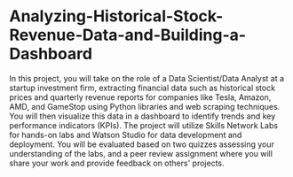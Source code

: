 # Analyzing-Historical-Stock-Revenue-Data-and-Building-a-Dashboard

In this project, you will take on the role of a Data Scientist/Data Analyst at a startup investment firm, extracting financial data such as historical stock prices and quarterly revenue reports for companies like Tesla, Amazon, AMD, and GameStop using Python libraries and web scraping techniques. You will then visualize this data in a dashboard to identify trends and key performance indicators (KPIs). The project will utilize Skills Network Labs for hands-on labs and Watson Studio for data development and deployment. You will be evaluated based on two quizzes assessing your understanding of the labs, and a peer review assignment where you will share your work and provide feedback on others' projects.
